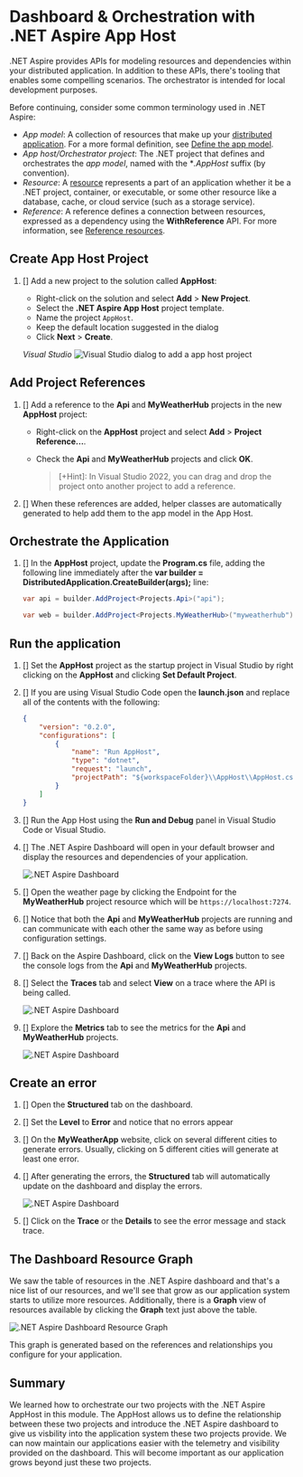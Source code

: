 # Dashboard & Orchestration with .NET Aspire App Host

.NET Aspire provides APIs for modeling resources and dependencies within your distributed application. In addition to these APIs, there's tooling that enables some compelling scenarios. The orchestrator is intended for local development purposes.

Before continuing, consider some common terminology used in .NET Aspire:

- *App model*: A collection of resources that make up your [distributed application](https://learn.microsoft.com/dotnet/api/aspire.hosting.distributedapplication). For a more formal definition, see [Define the app model](https://learn.microsoft.com/dotnet/aspire/fundamentals/app-host-overview?tabs=docker#define-the-app-model).
- *App host/Orchestrator project*: The .NET project that defines and orchestrates the *app model*, named with the **.AppHost* suffix (by convention).
- *Resource*: A [resource](https://learn.microsoft.com/dotnet/aspire/fundamentals/app-host-overview?tabs=docker#built-in-resource-types) represents a part of an application whether it be a .NET project, container, or executable, or some other resource like a database, cache, or cloud service (such as a storage service).
- *Reference*: A reference defines a connection between resources, expressed as a dependency using the **WithReference** API. For more information, see [Reference resources](https://learn.microsoft.com/dotnet/aspire/fundamentals/app-host-overview?tabs=docker#reference-resources).

## Create App Host Project

1. [] Add a new project to the solution called **AppHost**:
   - Right-click on the solution and select **Add** > **New Project**.
   - Select the **.NET Aspire App Host** project template.
   - Name the project `AppHost`.
   - Keep the default location suggested in the dialog
   - Click **Next** > **Create**.

    *Visual Studio*
    ![Visual Studio dialog to add a app host project](./images/vs-add-apphost.png)

## Add Project References

1. [] Add a reference to the **Api** and **MyWeatherHub** projects in the new **AppHost** project:
   - Right-click on the **AppHost** project and select **Add** > **Project Reference...**.
   - Check the **Api** and **MyWeatherHub** projects and click **OK**.

     > [+Hint]: In Visual Studio 2022, you can drag and drop the project onto another project to add a reference.

2. [] When these references are added, helper classes are automatically generated to help add them to the app model in the App Host.

## Orchestrate the Application

1. [] In the **AppHost** project, update the **Program.cs** file, adding the following line immediately after the **var builder = DistributedApplication.CreateBuilder(args);** line:

    ```csharp
    var api = builder.AddProject<Projects.Api>("api");

    var web = builder.AddProject<Projects.MyWeatherHub>("myweatherhub");
    ```

## Run the application

1. [] Set the **AppHost** project as the startup project in Visual Studio by right clicking on the **AppHost** and clicking **Set Default Project**.
1. [] If you are using Visual Studio Code open the **launch.json** and replace all of the contents with the following:

    ```json
    {
        "version": "0.2.0",
        "configurations": [
            {
                "name": "Run AppHost",
                "type": "dotnet",
                "request": "launch",
                "projectPath": "${workspaceFolder}\\AppHost\\AppHost.csproj"
            }
        ]
    }
    ```

1. [] Run the App Host using the **Run and Debug** panel in Visual Studio Code or Visual Studio.
1. [] The .NET Aspire Dashboard will open in your default browser and display the resources and dependencies of your application.

    ![.NET Aspire Dashboard](./images/dashboard.png)

2. [] Open the weather page by clicking the Endpoint for the **MyWeatherHub** project resource which will be `https://localhost:7274`.
3. [] Notice that both the **Api** and **MyWeatherHub** projects are running and can communicate with each other the same way as before using configuration settings.
4. [] Back on the Aspire Dashboard, click on the **View Logs** button to see the console logs from the **Api** and **MyWeatherHub** projects.
5. [] Select the **Traces** tab and select **View** on a trace where the API is being called.

    ![.NET Aspire Dashboard](./images/dashboard-trace.png)

6. [] Explore the **Metrics** tab to see the metrics for the **Api** and **MyWeatherHub** projects.

    ![.NET Aspire Dashboard](./images/dashboard-metrics.png)

## Create an error

1. [] Open the **Structured** tab on the dashboard.
1. [] Set the **Level** to **Error** and notice that no errors appear
1. [] On the **MyWeatherApp** website, click on several different cities to generate errors. Usually, clicking on 5 different cities will generate at least one error.
1. [] After generating the errors, the **Structured** tab will automatically update on the dashboard and display the errors.

    ![.NET Aspire Dashboard](./images/dashboard-error.png)

1. [] Click on the **Trace** or the **Details** to see the error message and stack trace.

## The Dashboard Resource Graph

We saw the table of resources in the .NET Aspire dashboard and that's a nice list of our resources, and we'll see that grow as our application system starts to utilize more resources.  Additionally, there is a **Graph** view of resources available by clicking the **Graph** text just above the table.

![.NET Aspire Dashboard Resource Graph](./images/dashboard-graph.png)

This graph is generated based on the references and relationships you configure for your application.

## Summary

We learned how to orchestrate our two projects with the .NET Aspire AppHost in this module.  The AppHost allows us to define the relationship between these two projects and introduce the .NET Aspire dashboard to give us visbility into the application system these two projects provide.  We can now maintain our applications easier with the telemetry and visibility provided on the dashboard.  This will become important as our application grows beyond just these two projects.